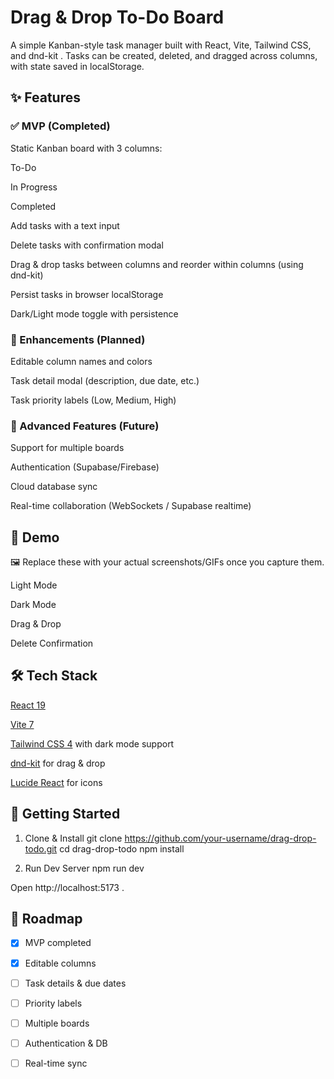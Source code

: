 # Drag & Drop To-Do Board

A simple Kanban-style task manager built with React, Vite, Tailwind CSS, and dnd-kit
.
Tasks can be created, deleted, and dragged across columns, with state saved in localStorage.

## ✨ Features

### ✅ MVP (Completed)

Static Kanban board with 3 columns:

To-Do

In Progress

Completed

Add tasks with a text input

Delete tasks with confirmation modal

Drag & drop tasks between columns and reorder within columns (using dnd-kit)

Persist tasks in browser localStorage

Dark/Light mode toggle with persistence

### 🚧 Enhancements (Planned)

Editable column names and colors

Task detail modal (description, due date, etc.)

Task priority labels (Low, Medium, High)

### 🔮 Advanced Features (Future)

Support for multiple boards

Authentication (Supabase/Firebase)

Cloud database sync

Real-time collaboration (WebSockets / Supabase realtime)

## 🎥 Demo

🖼️ Replace these with your actual screenshots/GIFs once you capture them.

Light Mode

Dark Mode

Drag & Drop

Delete Confirmation

## 🛠️ Tech Stack

[React 19](www.react.dev)

[Vite 7](https://vite.dev/blog/announcing-vite7)

[Tailwind CSS 4](www.tailwindcss.com) with dark mode support

[dnd-kit](https://dndkit.com/) for drag & drop

[Lucide React](https://lucide.dev/guide/packages/lucide-react) for icons

## 🚀 Getting Started

1. Clone & Install
   git clone https://github.com/your-username/drag-drop-todo.git
   cd drag-drop-todo
   npm install

2. Run Dev Server
   npm run dev

Open http://localhost:5173
.

## 📌 Roadmap

- [x] MVP completed

- [x] Editable columns

- [ ] Task details & due dates

- [ ] Priority labels

- [ ] Multiple boards

- [ ] Authentication & DB

- [ ] Real-time sync
